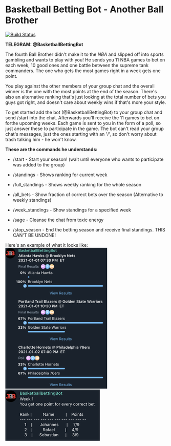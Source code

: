 # Basketball Betting Bot - Another Ball Brother
[![Build Status](https://travis-ci.com/JBlackbeard/basketball-betting-bot.svg?token=pakYHByBsjWsRucgfyXf&branch=master)](https://travis-ci.com/JBlackbeard/basketball-betting-bot)

**TELEGRAM: @BasketballBettingBot**

The fourth Ball Brother didn't make it to the *NBA* and slipped off into sports
gambling and wants to play with you! He sends you 11 NBA games to bet on each week,
10 good ones and one battle between the supreme tank commanders.
The one who gets the most games right in a week gets one point.

You play against the other members of your group chat and the overall winner is
the one with the most points at the end of the season.
There's also an alternative ranking that's just looking at the total number of
bets you guys got right, and doesn't care about weekly wins if that's more
your style.

To get started add the bot (@BasketballBettingBot) to your group chat and 
send /start into the chat. Afterwards you'll receive the 11 games to bet on 
forthe upcoming weeks. Each game is sent to you in the form of a poll, 
so just answer these to participate in the game. 
The bot can't read your group chat's messages, just the ones starting with an '/',
so don't worry about trash talking him - he won't know. 

**These are the commands he understands:**

- /start - Start your season! (wait until everyone who wants to participate was
added to the group)

- /standings - Shows ranking for current week

- /full_standings - Shows weekly ranking for the whole season

- /all_bets - Show fraction of correct bets over the season 
(Alternative to weekly standings)

- /week_standings - Show standings for a specified week

- /sage - Cleanse the chat from toxic energy

- /stop_season - End the betting season and receive final standings.
THIS CAN'T BE UNDONE!

Here's an example of what it looks like:
<img src="./screenshots/weekly_bets.png" alt="Weekly Bets" style="zoom: 45%;" /><img src="./screenshots/weekly_standings.png" alt="Weekly Standings" style="zoom:50%;" />